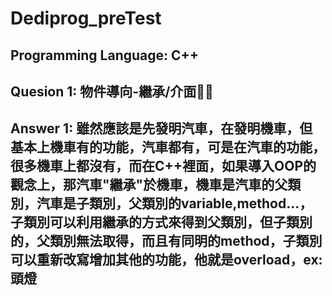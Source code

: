 # Dediprog_preTest
## Programming Language: C++
## Quesion 1:  物件導向-繼承/介面
## Answer 1: 雖然應該是先發明汽車，在發明機車，但基本上機車有的功能，汽車都有，可是在汽車的功能，很多機車上都沒有，而在C++裡面，如果導入OOP的觀念上，那汽車"繼承"於機車，機車是汽車的父類別，汽車是子類別，父類別的variable,method...，子類別可以利用繼承的方式來得到父類別，但子類別的，父類別無法取得，而且有同明的method，子類別可以重新改寫增加其他的功能，他就是overload，ex: 頭燈
